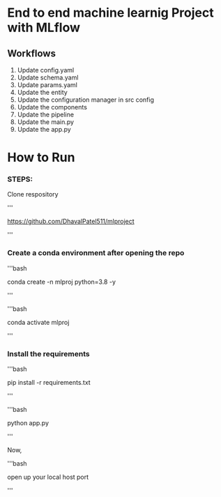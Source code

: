 # End to end machine learnig Project with MLflow

## Workflows

1. Update config.yaml
2. Update schema.yaml
3. Update params.yaml
4. Update the entity
5. Update the configuration manager in src config
6. Update the components
7. Update the pipeline
8. Update the main.py
9. Update the app.py


# How to Run

### STEPS:

Clone respository

'''

https://github.com/DhavalPatel511/mlproject

'''

### Create a conda environment after opening the repo

'''bash

conda create -n mlproj python=3.8 -y

'''

'''bash

conda activate mlproj

'''

### Install the requirements

'''bash

pip install -r requirements.txt

'''

'''bash

python app.py

'''

Now,

'''bash

open up your local host port

'''
